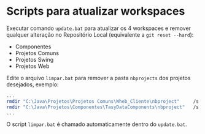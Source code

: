 # Scripts para atualizar workspaces

Executar comando ```update.bat``` para atualizar os 4 workspaces e remover qualquer alteração no Repositório Local (equivalente a ```git reset --hard```):
  - Componentes
  - Projetos Comuns
  - Projetos Swing
  - Projetos Web


Edite o arquivo ```limpar.bat``` para remover a pasta ```nbprojects``` dos projetos desejados, exemplo:
```sh
...
rmdir "C:\Java\Projetos\Projetos Comuns\Wheb_Cliente\nbproject" 	/s /q
rmdir "C:\Java\Projetos\Componentes\TasyDataComponents\nbproject"	/s /q
...
```

O script ```limpar.bat``` é chamado automaticamente dentro do  ```update.bat```.

